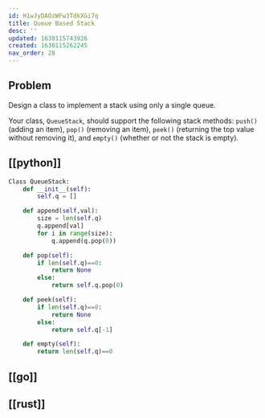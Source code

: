 ```yaml
---
id: H1wJyDAOzWFw3TdkXGi7q
title: Queue Based Stack
desc: ''
updated: 1630115743926
created: 1630115262245
nav_order: 28
---
```

## Problem

Design a class to implement a stack using only a single queue.

Your class, `QueueStack`, should support the following stack methods: `push()` (adding an item), `pop()` (removing an item), `peek()` (returning the top value without removing it), and `empty()` (whether or not the stack is empty).

## [[python]]

```python
Class QueueStack:
    def __init__(self):
        self.q = []

    def append(self,val):
        size = len(self.q)
        q.append[val]
        for i in range(size):
            q.append(q.pop(0))

    def pop(self):
        if len(self.q)==0:
            return None
        else:
            return self.q.pop(0)

    def peek(self):
        if len(self.q)==0:
            return None
        else:
            return self.q[-1]

    def empty(self):
        return len(self.q)==0
```

## [[go]]

## [[rust]]

